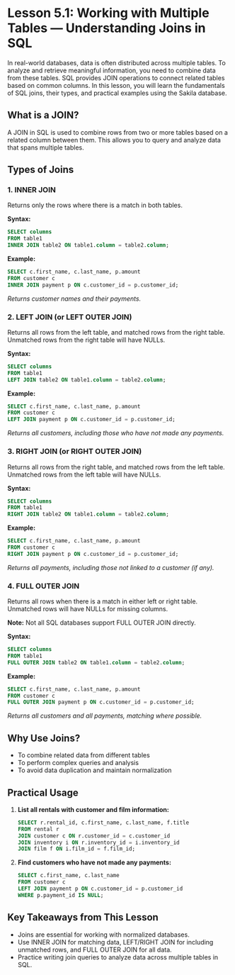 # Lesson 5.1: Working with Multiple Tables — Understanding Joins in SQL

In real-world databases, data is often distributed across multiple tables. To analyze and retrieve meaningful information, you need to combine data from these tables. SQL provides JOIN operations to connect related tables based on common columns. In this lesson, you will learn the fundamentals of SQL joins, their types, and practical examples using the Sakila database.

## What is a JOIN?
A JOIN in SQL is used to combine rows from two or more tables based on a related column between them. This allows you to query and analyze data that spans multiple tables.

## Types of Joins

### 1. INNER JOIN
Returns only the rows where there is a match in both tables.

**Syntax:**
```sql
SELECT columns
FROM table1
INNER JOIN table2 ON table1.column = table2.column;
```

**Example:**
```sql
SELECT c.first_name, c.last_name, p.amount
FROM customer c
INNER JOIN payment p ON c.customer_id = p.customer_id;
```
*Returns customer names and their payments.*

### 2. LEFT JOIN (or LEFT OUTER JOIN)
Returns all rows from the left table, and matched rows from the right table. Unmatched rows from the right table will have NULLs.

**Syntax:**
```sql
SELECT columns
FROM table1
LEFT JOIN table2 ON table1.column = table2.column;
```

**Example:**
```sql
SELECT c.first_name, c.last_name, p.amount
FROM customer c
LEFT JOIN payment p ON c.customer_id = p.customer_id;
```
*Returns all customers, including those who have not made any payments.*

### 3. RIGHT JOIN (or RIGHT OUTER JOIN)
Returns all rows from the right table, and matched rows from the left table. Unmatched rows from the left table will have NULLs.

**Syntax:**
```sql
SELECT columns
FROM table1
RIGHT JOIN table2 ON table1.column = table2.column;
```

**Example:**
```sql
SELECT c.first_name, c.last_name, p.amount
FROM customer c
RIGHT JOIN payment p ON c.customer_id = p.customer_id;
```
*Returns all payments, including those not linked to a customer (if any).* 

### 4. FULL OUTER JOIN
Returns all rows when there is a match in either left or right table. Unmatched rows will have NULLs for missing columns.

**Note:** Not all SQL databases support FULL OUTER JOIN directly.

**Syntax:**
```sql
SELECT columns
FROM table1
FULL OUTER JOIN table2 ON table1.column = table2.column;
```

**Example:**
```sql
SELECT c.first_name, c.last_name, p.amount
FROM customer c
FULL OUTER JOIN payment p ON c.customer_id = p.customer_id;
```
*Returns all customers and all payments, matching where possible.*

## Why Use Joins?
- To combine related data from different tables
- To perform complex queries and analysis
- To avoid data duplication and maintain normalization

## Practical Usage
1. **List all rentals with customer and film information:**
   ```sql
   SELECT r.rental_id, c.first_name, c.last_name, f.title
   FROM rental r
   JOIN customer c ON r.customer_id = c.customer_id
   JOIN inventory i ON r.inventory_id = i.inventory_id
   JOIN film f ON i.film_id = f.film_id;
   ```
2. **Find customers who have not made any payments:**
   ```sql
   SELECT c.first_name, c.last_name
   FROM customer c
   LEFT JOIN payment p ON c.customer_id = p.customer_id
   WHERE p.payment_id IS NULL;
   ```

## Key Takeaways from This Lesson
- Joins are essential for working with normalized databases.
- Use INNER JOIN for matching data, LEFT/RIGHT JOIN for including unmatched rows, and FULL OUTER JOIN for all data.
- Practice writing join queries to analyze data across multiple tables in SQL.
